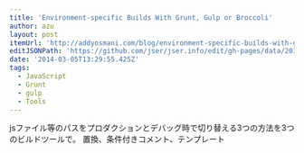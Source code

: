 ```yaml
---
title: 'Environment-specific Builds With Grunt, Gulp or Broccoli'
author: azu
layout: post
itemUrl: 'http://addyosmani.com/blog/environment-specific-builds-with-grunt-gulp-or-broccoli/'
editJSONPath: 'https://github.com/jser/jser.info/edit/gh-pages/data/2014/03/index.json'
date: '2014-03-05T13:29:55.425Z'
tags:
  - JavaScript
  - Grunt
  - gulp
  - Tools
---
```

jsファイル等のパスをプロダクションとデバッグ時で切り替える3つの方法を3つのビルドツールで。
置換、条件付きコメント、テンプレート
